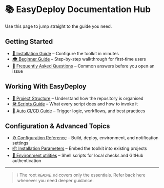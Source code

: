 # 📚 EasyDeploy Documentation Hub

Use this page to jump straight to the guide you need.

## Getting Started
- [🚀 Installation Guide](INSTALLATION.md) – Configure the toolkit in minutes  
- [🎓 Beginner Guide](BEGINNER_GUIDE.md) – Step-by-step walkthrough for first-time users  
- [🤔 Frequently Asked Questions](FAQ.md) – Common answers before you open an issue  

## Working With EasyDeploy
- [🧭 Project Structure](PROJECT_STRUCTURE.md) – Understand how the repository is organised  
- [🛠️ Scripts Guide](SCRIPTS_GUIDE.md) – What every script does and how to invoke it  
- [📘 Auto CI/CD Guide](AUTO_CICD_GUIDE.md) – Trigger logic, workflows, and best practices  

## Configuration & Advanced Topics
- [⚙️ Configuration Reference](CONFIGURATION.md) – Build, deploy, environment, and notification settings  
- [📦 Installation Parameters](INSTALLATION.md#parameters) – Embed the toolkit into existing projects  
- [🧪 Environment utilities](../scripts/config/) – Shell scripts for local checks and GitHub authentication  

---

> ℹ️ The root `README.md` covers only the essentials. Refer back here whenever you need deeper guidance.
